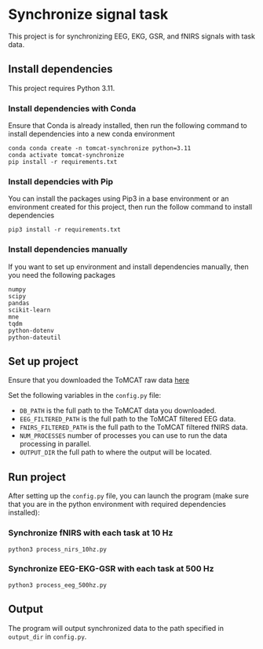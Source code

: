 # Synchronize signal task

This project is for synchronizing EEG, EKG, GSR, and fNIRS signals with task data.

## Install dependencies

This project requires Python 3.11.

### Install dependencies with Conda

Ensure that Conda is already installed, then run the following command to install dependencies into a new conda environment

```
conda conda create -n tomcat-synchronize python=3.11
conda activate tomcat-synchronize
pip install -r requirements.txt
```

### Install dependcies with Pip

You can install the packages using Pip3 in a base environment or an environment created for this project, then run the follow command to install dependencies

```
pip3 install -r requirements.txt
```

### Install dependencies manually

If you want to set up environment and install dependencies manually, then you need the following packages

```
numpy
scipy
pandas
scikit-learn
mne
tqdm
python-dotenv
python-dateutil
```

## Set up project

Ensure that you downloaded the ToMCAT raw data [here](tomcat.ivilab.org)

Set the following variables in the `config.py` file:

- `DB_PATH` is the full path to the ToMCAT data you downloaded.
- `EEG_FILTERED_PATH` is the full path to the ToMCAT filtered EEG data.
- `FNIRS_FILTERED_PATH` is the full path to the ToMCAT filtered fNIRS data.
- `NUM_PROCESSES` number of processes you can use to run the data processing in parallel.
- `OUTPUT_DIR` the full path to where the output will be located.

## Run project

After setting up the `config.py` file, you can launch the program (make sure that you are in the python environment with required dependencies installed):

### Synchronize fNIRS with each task at 10 Hz

```
python3 process_nirs_10hz.py
```

### Synchronize EEG-EKG-GSR with each task at 500 Hz

```
python3 process_eeg_500hz.py
```

## Output

The program will output synchronized data to the path specified in `output_dir` in `config.py`.
